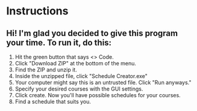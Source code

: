 # Instructions
## Hi! I'm glad you decided to give this program your time. To run it, do this:
1. Hit the green button that says <> Code.
2. Click "Download ZIP" at the bottom of the menu.
3. Find the ZIP and unzip it.
4. Inside the unzipped file, click "Schedule Creator.exe"
5. Your computer might say this is an untrusted file. Click "Run anyways."
6. Specify your desired courses with the GUI settings.
7. Click create.
   Now you'll have possible schedules for your courses.
8. Find a schedule that suits you.
